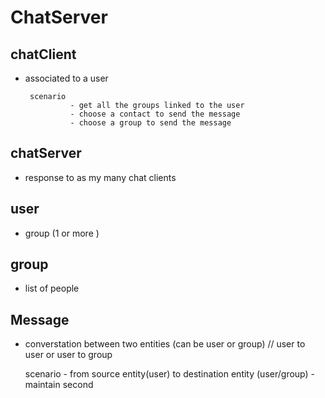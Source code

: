 # ChatServer

## chatClient
  - associated to a user
  
         scenario 
                  - get all the groups linked to the user
                  - choose a contact to send the message
                  - choose a group to send the message
  
## chatServer
  - response to as my many chat clients

## user 
  - group (1 or more )
  
## group 
  - list of people
  
  
## Message
  - converstation between two entities (can be user or group) // user to user or user to group
  
      scenario 
               - from source entity(user) to destination entity (user/group)
               - maintain second
